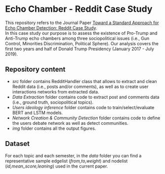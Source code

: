 # Echo Chamber - Reddit Case Study
This repository refers to the Journal Paper [Toward a Standard Approach for Echo Chamber Detection: Reddit Case Study](https://www.mdpi.com/2076-3417/11/12/5390). <br />
In this case study our purpose is to assess the existence of Pro-Trump and Anti-Trump echo chambers among three sociopolitical issues (i.e., Gun Control, Minorities Discrimination, Political Sphere). Our analysis covers the first two years and half of Donald Trump Presidency (January 2017 - July 2019).
## Repository content
+ *src* folder contains RedditHandler class that allows to extract and clean Reddit data (i.e., posts and/or comments), as well as to create user interactions networks from extracted data.
+ *Data Extraction* folder contains code to extract post and comments data (i.e., ground truth, sociopolitical topics).
+ *Users ideology inference* folder contains code to train/select/evaluate BERT and LSTM models.
+ *Network Creation & Community Detection* folder contains code to define the users debate network as well as detect communities.
+ *img* folder contains all the output figures.
## Dataset
For each topic and each semester, in the *data* folder you can find a representative sample edgelist (_from,to,weight_) and nodelist (_id,mean_score,leaning_) used in the current paper.
